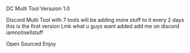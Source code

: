 DC Multi Tool Versuion 1.0

Discord Multi Tool with 7 tools will be adding more stuff to it every 2 days this is the first version
Lmk what u guys want added add me on discord iamnotisellstuff

Open Sourced Enjoy
